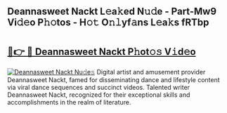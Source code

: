## Deannasweet Nackt L𝚎a𝚔ed N𝚞𝚍e - Part-Mw9 Vi𝚍𝚎o P𝚑𝚘tos - H𝚘𝚝 O𝚗𝚕yf𝚊ns L𝚎a𝚔s fRTbp

# <h2><a href="http://kf19q23.oniu.top/?m=Deannasweet+Nackt">🔗👉 🔴 Deannasweet Nackt P𝚑ot𝚘𝚜 V𝚒d𝚎o</a></h2>

[![Deannasweet Nackt Nu𝚍e𝚜](https://i.imgur.com/0qMVB7G.gif)](http://kf19q23.oniu.top/?m=Deannasweet+Nackt)
Digital artist and amusement provider Deannasweet Nackt, famed for disseminating dance and lifestyle content via viral dance sequences and succinct videos. Talented writer Deannasweet Nackt, recognized for their exceptional skills and accomplishments in the realm of literature.  
